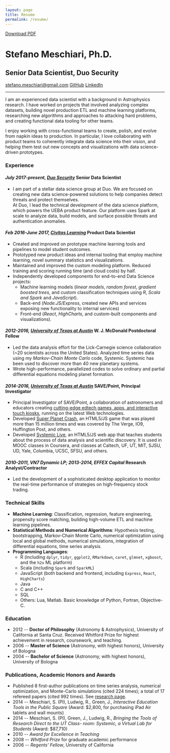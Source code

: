 ```yaml
---
layout: page
title: Resume 
permalink: /resume/
---
```

<div class="float-right">
<a class="more" href="/meschiari_resume.pdf">Download PDF</a>
</div>


<h1 class="name">Stefano Meschiari, Ph.D.</h1>
<h2 class="subtitle">Senior Data Scientist, Duo Security</h2>
<div class="links">
<a href="mailto:stefano.meschiari@gmail.com"><i class="mail outline icon"></i> stefano.meschiari@gmail.com</a>
<a href="https://github.com/stefano-meschiari"><i class="github icon"></i> GitHub</a>
<a href="https://www.linkedin.com/in/stefano-meschiari-46966242/"><i class="linkedin icon"></i> LinkedIn</a>
</div>
<hr>

I am an experienced data scientist with a background in Astrophysics research. I have worked on projects that involved analyzing complex datasets, building novel production ETL and machine learning platforms, researching new algorithms and approaches to attacking hard problems, and creating functional data tooling for other teams.

I enjoy working with cross-functional teams to create, polish, and evolve from napkin ideas to production. In particular, I love collaborating with product teams to coherently integrate data science into their vision, and helping them test out new concepts and visualizations with data science-driven prototypes.

### Experience

#### *July 2017-present, [Duo Security](https://duo.com/labs)* Senior Data Scientist
* I am part of a stellar data science group at Duo. We are focused on creating new data science-powered solutions to help companies detect threats and protect themselves. <br>At Duo, I lead the technical development of the data science platform, which powers the UEBA product feature. Our platform uses Spark at scale to analyze data, build models, and surface possible threats and authentication anomalies.

#### *Feb 2016-June 2017, [Civitas Learning](https://www.civitaslearning.com)* Product Data Scientist 
* Created and improved on prototype machine learning tools and pipelines to model student outcomes. 
* Prototyped new product ideas and internal tooling that employ machine learning, novel summary statistics and visualizations.
* Maintained and improved the custom modeling platform. Reduced training and scoring running time (and cloud costs) by half.
* Independently developed components for end-to-end Data Science projects:
  * Machine learning models (*linear models*, *random forest*, *gradient boosted trees*, and custom classification techniques using *R*, *Scala and Spark* and *JavaScript*). 
  * Back-end (*Node.JS/Express*, created new APIs and services exposing new functionality to internal services)
  * Front-end (*React*, *HighCharts*, and custom-built components and visualizations).

#### *2012-2016, [University of Texas at Austin](https://as.utexas.edu)* W. J. McDonald Postdoctoral Fellow
* Led the data analysis effort for the Lick-Carnegie science collaboration (~20 scientists across the United States). Analyzed time series data using my *Markov-Chain Monte Carlo* code, Systemic. Systemic has been used to discover more than 40 new planetary systems.
* Wrote high-performance, parallelized codes to solve ordinary and partial differential equations modeling planet formation.

#### *2014-2016, [University of Texas at Austin](https://as.utexas.edu)* SAVE/Point, Principal Investigator ####
* Principal Investigator of SAVE/Point, a collaboration of astronomers and educators creating [cutting-edge edtech games, apps, and interactive touch kiosks](http://save-point.github.io), running on the latest Web technologies. 
* Developed [Super Planet Crash](/projects#spc), an HTML5/JS game that was played more than 15 million times and was covered by The Verge, IO9, Huffington Post, and others.
* Developed [Systemic Live](/projects#systemic), an HTML5/JS web app that teaches students about the process of data analysis and scientific discovery. It is used in MOOC classes in Coursera, and classes at Caltech, UF, UT, MIT, SJSU, UD, Yale, Columbia, UCSC, SFSU, and others.

#### *2010-2011, VN7 Dynamic LP; 2013-2014, EFFEX Capital* Research Analyst/Contractor
* Led the development of a sophisticated desktop application to monitor the real-time performance of strategies on high-frequency stock trading.

### Technical Skills
* **Machine Learning**: Classification, regression, feature engineering, propensity score matching, building high-volume ETL and machine learning pipelines.
* **Statistical Methods and Numerical Algorithms**: Hypothesis testing, bootstrapping, Markov-Chain Monte Carlo, numerical optimization using local and global methods, numerical simulations, integration of differential equations, time series analysis.
* **Programming Languages**: 
  * R (including `dplyr`, `tidyr`, `ggplot2`, `RMarkdown`, `caret`, `glmnet`, `xgboost`, and the `h2o` ML platform)
  * Scala (including `Spark` and `SparkML`)  
  * JavaScript (both backend and frontend, including `Express`, `React`, `HighCharts`)
  * Java
  * C and C++
  * SQL
  * Others: Lua, Matlab. Basic knowledge of Python, Fortran, Objective-C.

### Education
* 2012 -- **Doctor of Philosophy** (Astronomy & Astrophysics), University of California at Santa Cruz. Received Whitford Prize for highest achievement in research, coursework, and teaching.
* 2006 -- **Master of Science** (Astronomy, with highest honors), University of Bologna
* 2004 -- **Bachelor of Science** (Astronomy, with highest honors), University of Bologna

### Publications, Academic Honors and Awards
* Published 8 first-author publications on time series analysis, numerical optimization, and Monte-Carlo simulations  (cited 224 times); a total of 17 refereed papers (cited 992 times). See [research page](/research).
* 2014 -- Meschiari, S. (PI), Ludwig, R., Green, J., *Interactive Education Tools in the Public Square* (Award: $2,800, for purchasing iPad Air tablets and wall mounts)
* 2014 -- Meschiari, S. (PI), Green, J., Ludwig, R., *Bringing the Tools of Research Direct to the UT Class- room: Systemic, a Virtual Lab for Students* (Award: $87,710)
* 2010 -- *Award for Excellence in Teaching*
* 2008 -- *Whitford Prize* for graduate academic performance
* 2006 -- *Regents' Fellow*, University of California
